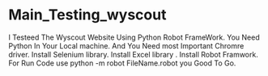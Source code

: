 # Main_Testing_wyscout
I Testeed The Wyscout Website Using Python Robot FrameWork.
You Need Python In Your Local machine.
And You Need most Important Chromre driver.
Install Selenium library. 
Install Excel library .
Install Robot Framwork.
For Run Code use python -m robot FileName.robot
you Good To Go.


